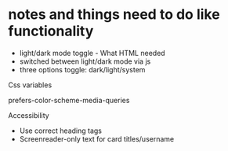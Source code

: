 # notes and things need to do like functionality

- light/dark mode toggle - What HTML needed
- switched between light/dark mode via js
- three options toggle: dark/light/system

Css variables

prefers-color-scheme-media-queries

Accessibility

- Use correct heading tags
- Screenreader-only text for card titles/username
